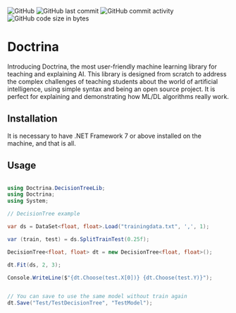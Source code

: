 ![GitHub](https://img.shields.io/github/license/ThiagoDSMarcelino/Doctrina?color=blue)
![GitHub last commit](https://img.shields.io/github/last-commit/ThiagoDSMarcelino/Doctrina)
![GitHub commit activity](https://img.shields.io/github/commit-activity/m/ThiagoDSMarcelino/Doctrina)
![GitHub code size in bytes](https://img.shields.io/github/languages/code-size/ThiagoDSMarcelino/Doctrina)

# Doctrina

Introducing Doctrina, the most user-friendly machine learning library for teaching and explaining AI. This library is designed from scratch to address the complex challenges of teaching students about the world of artificial intelligence, using simple syntax and being an open source project. It is perfect for explaining and demonstrating how ML/DL algorithms really work.

## Installation

It is necessary to have .NET Framework 7 or above installed on the machine, and that is all.

## Usage

```csharp

using Doctrina.DecisionTreeLib;
using Doctrina;
using System;

// DecisionTree example

var ds = DataSet<float, float>.Load("trainingdata.txt", ',', 1);

var (train, test) = ds.SplitTrainTest(0.25f);

DecisionTree<float, float> dt = new DecisionTree<float, float>();

dt.Fit(ds, 2, 3);

Console.WriteLine($"{dt.Choose(test.X[0])} {dt.Choose(test.Y)}");


// You can save to use the same model without train again
dt.Save("Test/TestDecisionTree", "TestModel");

```

